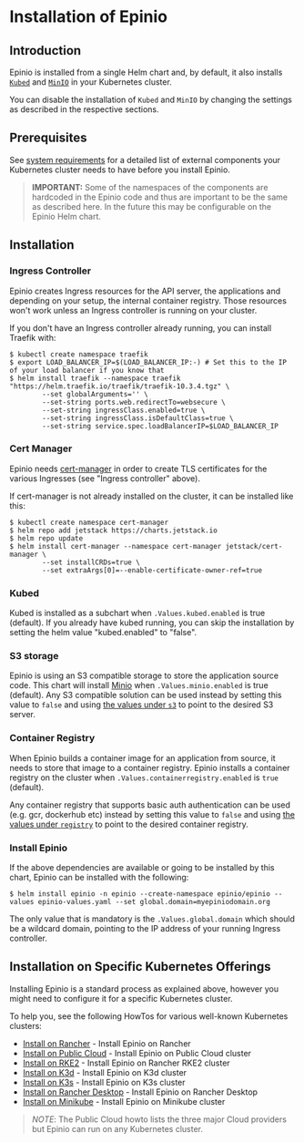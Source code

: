 # Installation of Epinio

## Introduction
Epinio is installed from a single Helm chart and, by default, it also installs [`Kubed`](#kubed) and [`MinIO`](#s3-storage) in your Kubernetes cluster.

You can disable the installation of `Kubed` and `MinIO` by changing the settings as described in the respective sections.


## Prerequisites

See [system requirements](system_requirements.md) for a detailed list of external components your
Kubernetes cluster needs to have before you install Epinio.

> **IMPORTANT:** Some of the namespaces of the components are hardcoded in the Epinio
code and thus are important to be the same as described here. In the future this
may be configurable on the Epinio Helm chart.

## Installation
### Ingress Controller

Epinio creates Ingress resources for the API server, the applications and depending
on your setup, the internal container registry. Those resources won't work unless
an Ingress controller is running on your cluster.

If you don't have an Ingress controller already running, you can install Traefik with:

```
$ kubectl create namespace traefik
$ export LOAD_BALANCER_IP=$(LOAD_BALANCER_IP:-) # Set this to the IP of your load balancer if you know that
$ helm install traefik --namespace traefik "https://helm.traefik.io/traefik/traefik-10.3.4.tgz" \
		--set globalArguments='' \
		--set-string ports.web.redirectTo=websecure \
		--set-string ingressClass.enabled=true \
		--set-string ingressClass.isDefaultClass=true \
		--set-string service.spec.loadBalancerIP=$LOAD_BALANCER_IP
```

### Cert Manager

Epinio needs [cert-manager](https://cert-manager.io/) in order to create TLS
certificates for the various Ingresses (see "Ingress controller" above).

If cert-manager is not already installed on the cluster, it can be installed like this:

```
$ kubectl create namespace cert-manager
$ helm repo add jetstack https://charts.jetstack.io
$ helm repo update
$ helm install cert-manager --namespace cert-manager jetstack/cert-manager \
		--set installCRDs=true \
		--set extraArgs[0]=--enable-certificate-owner-ref=true
```

### Kubed

Kubed is installed as a subchart when `.Values.kubed.enabled` is true (default).
If you already have kubed running, you can skip the installation by setting
the helm value "kubed.enabled" to "false".

### S3 storage

Epinio is using an S3 compatible storage to store the application source code.
This chart will install [Minio](https://min.io/) when `.Values.minio.enabled` is
true (default). Any S3 compatible solution can be used instead by setting this
value to `false` and using [the values under `s3`](https://github.com/epinio/helm-charts/blob/main/chart/epinio/values.yaml#L44)
to point to the desired S3 server. 

### Container Registry

When Epinio builds a container image for an application from source, it needs
to store that image to a container registry. Epinio installs a container registry
on the cluster when `.Values.containerregistry.enabled` is `true` (default).

Any container registry that supports basic auth authentication can be used (e.g. gcr, dockerhub etc)
instead by setting this value to `false` and using
[the values under `registry`](https://github.com/epinio/helm-charts/blob/main/chart/epinio/values.yaml#L104-L107)
to point to the desired container registry.

### Install Epinio

If the above dependencies are available or going to be installed by this chart,
Epinio can be installed with the following:

```
$ helm install epinio -n epinio --create-namespace epinio/epinio --values epinio-values.yaml --set global.domain=myepiniodomain.org
```

The only value that is mandatory is the `.Values.global.domain` which
should be a wildcard domain, pointing to the IP address of your running
Ingress controller.

## Installation on Specific Kubernetes Offerings

Installing Epinio is a standard process as explained above, however you might need to configure it for a specific Kubernetes cluster.

To help you, see the following HowTos for various well-known Kubernetes clusters:

- [Install on Rancher](install_epinio_on_rancher.md) - Install Epinio on Rancher
- [Install on Public Cloud](install_epinio_on_public_cloud.md) - Install Epinio on Public Cloud cluster
- [Install on RKE2](install_epinio_on_rke.md) - Install Epinio on Rancher RKE2 cluster
- [Install on K3d](install_epinio_on_k3d.md) - Install Epinio on K3d cluster
- [Install on K3s](install_epinio_on_k3s.md) - Install Epinio on K3s cluster
- [Install on Rancher Desktop](install_epinio_on_rancher_desktop.md) - Install Epinio on Rancher Desktop
- [Install on Minikube](install_epinio_on_minikube.md) - Install Epinio on Minikube cluster

> *NOTE*: The Public Cloud howto lists the three major Cloud providers but Epinio can run on any Kubernetes cluster.